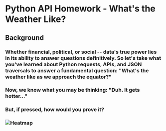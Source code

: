 # Python API Homework - What's the Weather Like?
## Background
### Whether financial, political, or social -- data's true power lies in its ability to answer questions definitively. So let's take what you've learned about Python requests, APIs, and JSON traversals to answer a fundamental question: "What's the weather like as we approach the equator?"

### Now, we know what you may be thinking: "Duh. It gets hotter..."

### But, if pressed, how would you prove it?









### ![Heatmap](https://user-images.githubusercontent.com/53315287/127251988-415996a7-4d14-4d20-a4f2-8336a01d81c1.png)
